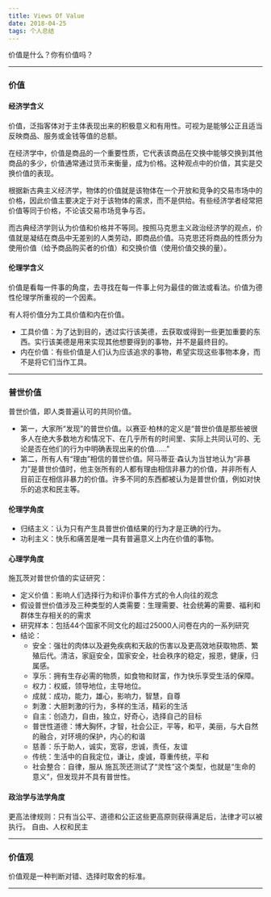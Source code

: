 ```yaml
---
title: Views Of Value
date: 2018-04-25
tags: 个人总结
---
```

价值是什么？你有价值吗？
 <!-- more -->

---

### 价值

#### 经济学含义

价值，泛指客体对于主体表现出来的积极意义和有用性。可视为是能够公正且适当反映商品、服务或金钱等值的总额。

在经济学中，价值是商品的一个重要性质，它代表该商品在交换中能够交换到其他商品的多少，价值通常通过货币来衡量，成为价格。这种观点中的价值，其实是交换价值的表现。

根据新古典主义经济学，物体的价值就是该物体在一个开放和竞争的交易市场中的价格，因此价值主要决定于对于该物体的需求，而不是供给。有些经济学者经常把价值等同于价格，不论该交易市场竞争与否。

而古典经济学则认为价值和价格并不等同。按照马克思主义政治经济学的观点，价值就是凝结在商品中无差别的人类劳动，即商品价值。马克思还将商品的性质分为使用价值（给予商品购买者的价值）和交换价值（使用价值交换的量）。

#### 伦理学含义

价值是看每一件事的角度，去寻找在每一件事上何为最佳的做法或看法。价值为德性伦理学所重视的一个因素。

有人将价值分为工具价值和内在价值。

- 工具价值：为了达到目的，透过实行该美德，去获取或得到一些更加重要的东西。实行该美德是用来实现其他想要得到的事物，并不是最终目的。
- 内在价值：有些价值是人们认为应该追求的事物，希望实现这些事物本身，而不是将它们当作工具。

---

### 普世价值

普世价值，即人类普遍认可的共同价值。
- 第一，大家所“发现”的普世价值。以赛亚·柏林的定义是“普世价值是那些被很多人在绝大多数地方和情况下、在几乎所有的时间里、实际上共同认可的、无论是否在他们的行为中明确表现出来的价值......”
- 第二，所有人有“理由”相信的普世价值。阿马蒂亚·森认为当甘地认为“非暴力”是普世价值时，他主张所有的人都有理由相信非暴力的价值，并非所有人目前正在相信非暴力的价值。许多不同的东西都被认为是普世价值，例如对快乐的追求和民主等。

#### 伦理学角度

- 归结主义：认为只有产生具普世价值结果的行为才是正确的行为。
- 功利主义：快乐和痛苦是唯一具有普遍意义上内在价值的事物。

#### 心理学角度

施瓦茨对普世价值的实证研究：
- 定义价值：影响人们选择行为和评价事件方式的令人向往的观念
- 假设普世价值涉及三种类型的人类需要：生理需要、社会统筹的需要、福利和群体生存相关的的需求
- 研究样本：包括44个国家不同文化的超过25000人问卷在内的一系列研究
- 结论：
  - 安全：强壮的肉体以及避免疾病和天敌的伤害以及更高效地获取物质、繁殖后代。清洁，家庭安全，国家安全，社会秩序的稳定，报恩，健康，归属感。
  - 享乐：拥有生存必需的物质，如食物和财富，作为快乐享受生活的保障。
  - 权力：权威，领导地位，主导地位。
  - 成就：成功，能力，雄心，影响力，智慧，自尊
  - 刺激：大胆刺激的行为，多样的生活，精彩的生活
  - 自主：创造力，自由，独立，好奇心，选择自己的目标
  - 普世性道德：博大胸怀，才智，社会公正，平等，和平，美丽，与大自然的融合，对环境的保护，内心的和谐
  - 慈善：乐于助人，诚实，宽容，忠诚，责任，友谊
  - 传统：生活中的自我定位，谦让，虔诚，尊重传统，平和
  - 社会整合：自律，服从
施瓦茨还测试了“灵性”这个类型，也就是“生命的意义”，但发现并不具有普世性。

#### 政治学与法学角度

更高法律规则：只有当公平、道德和公正这些更高原则获得满足后，法律才可以被执行。
自由、人权和民主


---

### 价值观

价值观是一种判断对错、选择时取舍的标准。

---
